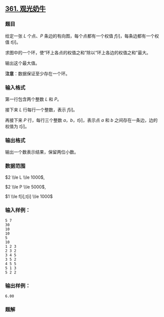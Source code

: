 ## [361\. 观光奶牛](https://www.acwing.com/problem/content/363/)

### 题目

给定一张 $L$ 个点、$P$ 条边的有向图，每个点都有一个权值 $f[i]$，每条边都有一个权值 $t[i]$。

求图中的一个环，使“环上各点的权值之和”除以“环上各边的权值之和”最大。

输出这个最大值。

**注意**：数据保证至少存在一个环。

### 输入格式

第一行包含两个整数 $L$ 和 $P$。

接下来 $L$ 行每行一个整数，表示 $f[i]$。

再接下来 $P$ 行，每行三个整数 $a，b，t[i]$，表示点 $a$ 和 $b$ 之间存在一条边，边的权值为 $t[i]$。

### 输出格式

输出一个数表示结果，保留两位小数。

### 数据范围

$2 \\le L \\le 1000$,

$2 \\le P \\le 5000$,

$1 \\le f[i],t[i] \\le 1000$

### 输入样例：

```
5 7
30
10
10
5
10
1 2 3
2 3 2
3 4 5
3 5 2
4 5 5
5 1 3
5 2 2
```

### 输出样例：

```
6.00
```

### 题解

